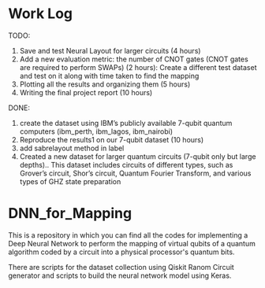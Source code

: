# Work Log
TODO:
1. Save and test Neural Layout for larger circuits (4 hours)
2. Add a new evaluation metric: the number of CNOT gates (CNOT gates are required to
perform SWAPs) (2 hours): Create a different test dataset and test on it along with time taken to find the mapping
3. Plotting all the results and organizing them (5 hours)
4. Writing the final project report (10 hours)

DONE:
1. create the dataset using IBM’s publicly available 7-qubit quantum computers (ibm_perth, ibm_lagos, ibm_nairobi)
2. Reproduce the results1 on our 7-qubit dataset (10 hours)
3. add sabrelayout method in label
4. Created a new dataset for larger quantum circuits (7-qubit only but large depths).. This dataset includes circuits of different types,
such as Grover’s circuit, Shor’s circuit, Quantum Fourier Transform, and various types of GHZ state preparation 

# DNN_for_Mapping
This is a repository in which you can find all the codes for implementing a Deep Neural Network to perform the mapping of virtual qubits 
of a quantum algorithm coded by a circuit into a physical processor's quantum bits. 

There are scripts for the dataset collection using Qiskit Ranom Circuit generator and scripts to build the neural network model using Keras. 
